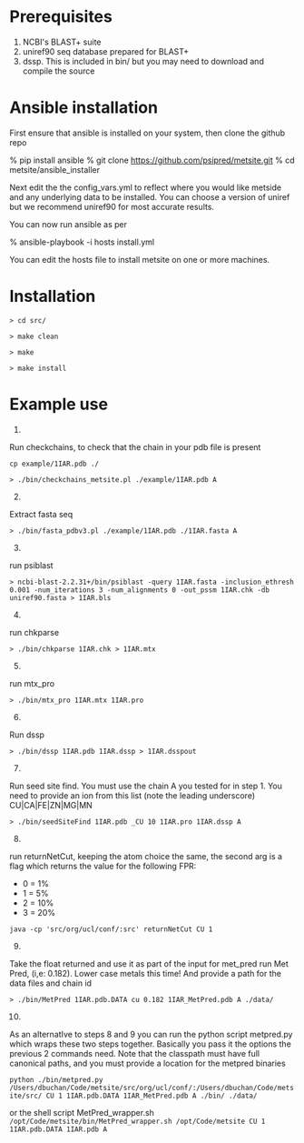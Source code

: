 # Prerequisites

1. NCBI's BLAST+ suite
2. uniref90 seq database prepared for BLAST+
3. dssp. This is included in bin/ but you may need to download and compile the source

# Ansible installation

First ensure that ansible is installed on your system, then clone the github
repo

% pip install ansible
% git clone https://github.com/psipred/metsite.git
% cd metsite/ansible_installer

Next edit the the config_vars.yml to reflect where you would like metside and 
any underlying data to be installed. You can choose a version of uniref but
we recommend uniref90 for most accurate results.

You can now run ansible as per

% ansible-playbook -i hosts install.yml

You can edit the hosts file to install metsite on one or more machines.

# Installation

`> cd src/`

`> make clean`

`> make`

`> make install`

# Example use

1)
Run checkchains, to check that the chain in your pdb file is present

`cp example/1IAR.pdb ./`

`> ./bin/checkchains_metsite.pl ./example/1IAR.pdb A`

2)
Extract fasta seq

`> ./bin/fasta_pdbv3.pl ./example/1IAR.pdb ./1IAR.fasta A`

3)
run psiblast

`> ncbi-blast-2.2.31+/bin/psiblast -query 1IAR.fasta -inclusion_ethresh 0.001 -num_iterations 3 -num_alignments 0 -out_pssm 1IAR.chk -db uniref90.fasta > 1IAR.bls`

4)
run chkparse

`> ./bin/chkparse 1IAR.chk > 1IAR.mtx`

5)
run mtx_pro

`> ./bin/mtx_pro 1IAR.mtx 1IAR.pro`

6)
Run dssp

`> ./bin/dssp 1IAR.pdb 1IAR.dssp > 1IAR.dsspout`

7)
Run seed site find. You must use the chain A you tested for in step 1. You need to provide an ion from this list (note the leading underscore) CU|CA|FE|ZN|MG|MN

`> ./bin/seedSiteFind 1IAR.pdb _CU 10 1IAR.pro 1IAR.dssp A`


8)
run returnNetCut, keeping the atom choice the same, the second arg is a flag which returns the value for the following FPR: 

* 0 = 1%
* 1 = 5%
* 2 = 10%
* 3 = 20%

`java -cp 'src/org/ucl/conf/:src' returnNetCut CU 1`

9)
Take the float returned and use it as part of the input for met_pred
run Met Pred, (i,e: 0.182). Lower case metals this time! And provide a path for the data files and chain id

`> ./bin/MetPred 1IAR.pdb.DATA cu 0.182 1IAR_MetPred.pdb A ./data/`

10)
As an alternatIve to steps 8 and 9 you can run the python script metpred.py which
wraps these two steps together. Basically you pass it the options the previous 2 commands need. Note that the classpath must have full canonical paths, and you must provide a location for the metpred binaries

`python ./bin/metpred.py /Users/dbuchan/Code/metsite/src/org/ucl/conf/:/Users/dbuchan/Code/metsite/src/ CU 1 1IAR.pdb.DATA 1IAR_MetPred.pdb A ./bin/ ./data/`

or the shell script MetPred_wrapper.sh
`/opt/Code/metsite/bin/MetPred_wrapper.sh /opt/Code/metsite CU 1 1IAR.pdb.DATA 1IAR.pdb A`
